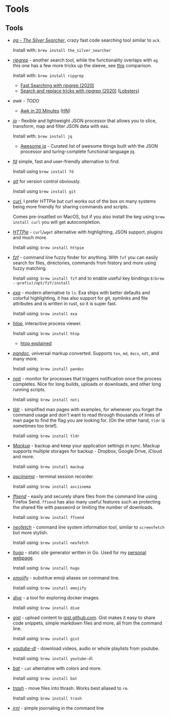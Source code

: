 # Tools

## Tools

- *[ag - The Silver Searcher](https://github.com/ggreer/the_silver_searcher)*,
  crazy fast code searching tool similar to `ack`.

  Install with: `brew install the_silver_searcher`

- *[ripgrep](https://github.com/BurntSushi/ripgrep)* - another search tool,
  while the functionality overlaps with `ag` this one has a few more tricks
  up the sleeve, see [this](https://beyondgrep.com/feature-comparison/) comparison.

  Install with: `brew install ripgrep`

  - [Fast Searching with ripgrep (2020)](https://mariusschulz.com/blog/fast-searching-with-ripgrep)
  - [Search and replace tricks with ripgrep (2020)](https://learnbyexample.github.io/substitution-with-ripgrep/) ([Lobsters](https://lobste.rs/s/tn4olb/search_replace_tricks_with_ripgrep))

- *awk* - _TODO_

  - [Awk in 20 Minutes](https://ferd.ca/awk-in-20-minutes.html) ([HN](https://news.ycombinator.com/item?id=23048054))

- *[jq](https://stedolan.github.io/jq/)* - flexible and lightweight JSON processor
  that allows you to slice, transform, map and filter JSON data with eas.

  Install with: `brew install jq`

  - [Awesome jq](https://github.com/fiatjaf/awesome-jq) - Curated list of awesome things built with the JSON processor and turing-complete functional language jq.

- *[fd](https://github.com/sharkdp/fd)* simple, fast and user-friendly alternative to find.

  Install using `brew install fd`

- *[git](https://github.com/git/git)* for version control obviously.

  Install using `brew install git`

- *[curl](https://curl.se/docs/manpage.html)*, I prefer HTTPie but curl works
  out of the box on many systems being more friendly for sharing commands and
  scripts.

  Comes pre-insatlled on MacOS, but if you also install the keg using
  `brew install curl` you will get autocompletion.

- *[HTTPie](https://httpie.org/)* - `curl`/`wget` alternative with highlighting,
  JSON support, plugins and much more.

  Install using: `brew install httpie`

- *[fzf](https://github.com/junegunn/fzf)* - command line fuzzy finder for anything.
  With `fzf` you can easily search for files, directories, commands from history and more using fuzzy matching.

  Install using: `brew install fzf` and to enable useful key bindings:`$(brew --prefix)/opt/fzf/install`

- *[exa](https://github.com/ogham/exa)* - modern alternative to `ls`.
  Exa ships with better defaults and colorful highlighting, it has also support
  for git, symlinks and file attributes and is written in rust, so it is super fast.

  Install using: `brew install exa`

- *[htop](https://htop.dev/)*, interactive process viewer.

  Install using: `brew install htop`

  - [htop explained](https://peteris.rocks/blog/htop/)

- *[pandoc](https://github.com/jgm/pandoc)*, universal markup converted.
  Supports `tex`, `md`, `docx`, `odt`, and many more.

  Install using: `brew install pandoc`

- *[noti](https://github.com/variadico/noti)* - monitor for processes
  that triggers notification once the process completes.
  Nice for long builds, uploads or downloads, and other long running scripts.

  Install using: `brew install noti`

- *[tldr](https://tldr.sh/)* - simplified man pages with examples, for whenever you forget the command usage and don't want to read through thousands of lines of man page to find the flag you are looking for. (On the other hand, `tldr` is sometimes too brief).

  Install using: `brew install tldr`

- *[Mackup](https://github.com/lra/mackup)* - backup and keep your application settings in sync. Mackup supports multiple storages for backup - Dropbox, Google Drive, iCloud and more.

  Install using: `brew install mackup`

- *[asciinema](https://github.com/asciinema/asciinema)* - terminal session recorder.

  Install using: `brew install asciinema`

- *[ffsend](https://github.com/timvisee/ffsend)* - easily and securely share files from the command line using Firefox Send. `ffsend` has also many useful features such as protecting the shared file with password or limiting the number of downloads.

  Install using: `brew install ffsend`

- *[neofetch](https://github.com/dylanaraps/neofetch)* - command line
  system information tool, similar to `screenfetch` but more stylish.

  Install using: `brew install neofetch`

- *[hugo](https://github.com/gohugoio/hugo)* - static site generator written in Go.
  Used for my [personal webpage](https://dzx.cz).

  Install using: `brew install hugo`

- *[emojify](https://github.com/mrowa44/emojify)* - substitue emoji aliases
  on command line.

  Install using: `brew install emojify`

- *[dive](https://github.com/wagoodman/dive)* - a tool for exploring docker
  images.

  Install using: `brew install dive`

- *[gist](https://github.com/defunkt/gist)* - upload content to [gist.github.com](https://gist.github.com/discover). Gist makes it easy to share code snippets, simple markdown files and more, all from the command line.

  Install using: `brew install gist`

- *[youtube-dl](https://ytdl-org.github.io/youtube-dl/index.html)* - download videos, audio or whole playlists from youtube.

  Install using: `brew install youtube-dl`

- *[bat](notion://www.notion.so/matousdz/Computer-Science-adccc07398e04fe3b6b6b3ac98029f61?p=51166fcb3e3c49f18c0f00fe0586dc08&showMoveTo=true)* - `cat` alternative with colors and more.

  Install using: `brew install bat`

- *[trash](https://github.com/ali-rantakari/trash)* - move files into thrash.
  Works best aliased to `rm`.

  Install using: `brew install trash`

- *[jrnl](https://jrnl.sh/en/stable/)* - simple journaling in the command line

